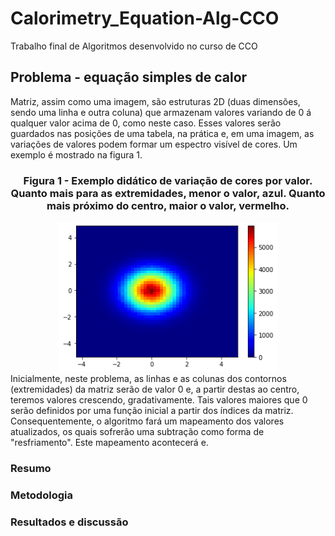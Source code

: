 # Calorimetry_Equation-Alg-CCO
Trabalho final de Algoritmos desenvolvido no curso de CCO

## Problema - equação simples de calor
Matriz, assim como uma imagem, são estruturas 2D (duas dimensões, sendo uma linha e outra coluna) que armazenam valores variando de 0 á qualquer valor acima de 0, como neste caso.
Esses valores serão guardados nas posições de uma tabela, na prática e, em uma imagem, as variações de valores podem formar um espectro visível de cores. 
Um exemplo é mostrado na figura 1.
<div align="center">
    <h3>Figura 1 - Exemplo didático de variação de cores por valor. Quanto mais para as extremidades, menor o valor, azul. Quanto mais próximo do centro, maior o valor, vermelho.</h3>
    <img src ="img/heatmap.png" width="350px"></img>
</div>
Inicialmente, neste problema, as linhas e as colunas dos contornos (extremidades) da matriz serão de valor 0 e, a partir destas ao centro, teremos valores crescendo, gradativamente. Tais valores maiores que 0 serão definidos por uma função inicial a partir dos índices da matriz. Consequentemente, o algoritmo fará um mapeamento dos valores atualizados, os quais sofrerão uma subtração como forma de "resfriamento". Este mapeamento acontecerá e.  

### Resumo 

### Metodologia

### Resultados e discussão

